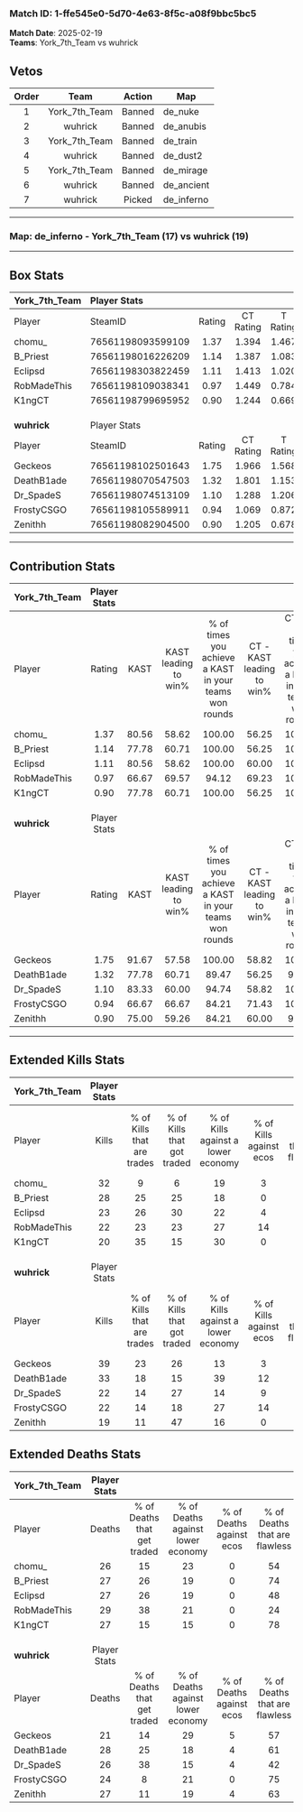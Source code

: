 ### Match ID: 1-ffe545e0-5d70-4e63-8f5c-a08f9bbc5bc5  
**Match Date**: 2025-02-19  
**Teams**: York_7th_Team vs wuhrick  

## Vetos  

| Order | Team | Action | Map |
| :---: | :--: | :----: | --- |
| 1 | York_7th_Team | Banned | de_nuke |
| 2 | wuhrick | Banned | de_anubis |
| 3 | York_7th_Team | Banned | de_train |
| 4 | wuhrick | Banned | de_dust2 |
| 5 | York_7th_Team | Banned | de_mirage |
| 6 | wuhrick | Banned | de_ancient |
| 7 | wuhrick | Picked | de_inferno |

---  

### **Map**: de_inferno - York_7th_Team (17) vs wuhrick (19)  
---  

## Box Stats  

| **York_7th_Team** | Player Stats      |        |           |          |       |       |       |         |        |      |     |
| :- | :- | :-: | :-: | :-: | :-: | :-: | :-: | :-: | :-: | :-: | :-: |
| Player            | SteamID           | Rating | CT Rating | T Rating | KAST  |  ADR  | Kills | Assists | Deaths | K/D  | HS% |
| chomu_            | 76561198093599109 |  1.37  |   1.394   |  1.467   | 80.56 | 98.9  |  32   |    8    |   26   | 1.23 | 56  |
| B_Priest          | 76561198016226209 |  1.14  |   1.387   |  1.083   | 77.78 | 69.1  |  28   |    7    |   27   | 1.04 | 57  |
| Eclipsd           | 76561198303822459 |  1.11  |   1.413   |  1.020   | 80.56 | 85.0  |  23   |   14    |   27   | 0.85 | 47  |
| RobMadeThis       | 76561198109038341 |  0.97  |   1.449   |  0.784   | 66.67 | 89.9  |  22   |   14    |   29   | 0.76 | 31  |
| K1ngCT            | 76561198799695952 |  0.90  |   1.244   |  0.669   | 77.78 | 54.1  |  20   |    5    |   27   | 0.74 | 40  |
|                   |                   |        |           |          |       |       |       |         |        |      |     |
|                   |                   |        |           |          |       |       |       |         |        |      |     |
|                   |                   |        |           |          |       |       |       |         |        |      |     |
| **wuhrick**       | Player Stats      |        |           |          |       |       |       |         |        |      |     |
| Player            | SteamID           | Rating | CT Rating | T Rating | KAST  |  ADR  | Kills | Assists | Deaths | K/D  | HS% |
| Geckeos           | 76561198102501643 |  1.75  |   1.966   |  1.568   | 91.67 | 113.9 |  39   |   11    |   21   | 1.86 | 53  |
| DeathB1ade        | 76561198070547503 |  1.32  |   1.801   |  1.153   | 77.78 | 93.2  |  33   |    7    |   28   | 1.18 | 42  |
| Dr_SpadeS         | 76561198074513109 |  1.10  |   1.288   |  1.206   | 83.33 | 77.2  |  22   |   14    |   26   | 0.85 | 50  |
| FrostyCSGO        | 76561198105589911 |  0.94  |   1.069   |  0.872   | 66.67 | 61.7  |  22   |    8    |   24   | 0.92 | 63  |
| Zenithh           | 76561198082904500 |  0.90  |   1.205   |  0.678   | 75.00 | 66.2  |  19   |    7    |   27   | 0.70 | 73  |
---  

## Contribution Stats  

| **York_7th_Team** | Player Stats |       |                      |                                                        |                           |                                                             |                          |                                                            |
| :- | :-: | :-: | :-: | :-: | :-: | :-: | :-: | :-: |
| Player            |    Rating    | KAST  | KAST leading to win% | % of times you achieve a KAST in your teams won rounds | CT - KAST leading to win% | CT - % of times you achieve a KAST in your teams won rounds | T - KAST leading to win% | T - % of times you achieve a KAST in your teams won rounds |
| chomu_            |     1.37     | 80.56 |        58.62         |                         100.00                         |           56.25           |                           100.00                            |          61.54           |                           100.00                           |
| B_Priest          |     1.14     | 77.78 |        60.71         |                         100.00                         |           56.25           |                           100.00                            |          66.67           |                           100.00                           |
| Eclipsd           |     1.11     | 80.56 |        58.62         |                         100.00                         |           60.00           |                           100.00                            |          57.14           |                           100.00                           |
| RobMadeThis       |     0.97     | 66.67 |        69.57         |                         94.12                          |           69.23           |                           100.00                            |          70.00           |                           87.50                            |
| K1ngCT            |     0.90     | 77.78 |        60.71         |                         100.00                         |           56.25           |                           100.00                            |          66.67           |                           100.00                           |
|                   |              |       |                      |                                                        |                           |                                                             |                          |                                                            |
|                   |              |       |                      |                                                        |                           |                                                             |                          |                                                            |
|                   |              |       |                      |                                                        |                           |                                                             |                          |                                                            |
| **wuhrick**       | Player Stats |       |                      |                                                        |                           |                                                             |                          |                                                            |
| Player            |    Rating    | KAST  | KAST leading to win% | % of times you achieve a KAST in your teams won rounds | CT - KAST leading to win% | CT - % of times you achieve a KAST in your teams won rounds | T - KAST leading to win% | T - % of times you achieve a KAST in your teams won rounds |
| Geckeos           |     1.75     | 91.67 |        57.58         |                         100.00                         |           58.82           |                           100.00                            |          56.25           |                           100.00                           |
| DeathB1ade        |     1.32     | 77.78 |        60.71         |                         89.47                          |           56.25           |                            90.00                            |          66.67           |                           88.89                            |
| Dr_SpadeS         |     1.10     | 83.33 |        60.00         |                         94.74                          |           58.82           |                           100.00                            |          61.54           |                           88.89                            |
| FrostyCSGO        |     0.94     | 66.67 |        66.67         |                         84.21                          |           71.43           |                           100.00                            |          60.00           |                           66.67                            |
| Zenithh           |     0.90     | 75.00 |        59.26         |                         84.21                          |           60.00           |                            90.00                            |          58.33           |                           77.78                            |
---  

## Extended Kills Stats  

| **York_7th_Team** | Player Stats |                            |                            |                                    |                         |                              |                                 |                                       |                    |           |
| :- | :-: | :-: | :-: | :-: | :-: | :-: | :-: | :-: | :-: | :-: |
| Player            |    Kills     | % of Kills that are trades | % of Kills that got traded | % of Kills against a lower economy | % of Kills against ecos | % of Kills that are flawless | % of Kills that are close duels | % of Kills that are assisted by flash | Pistol Round Kills | AWP Kills |
| chomu_            |      32      |             9              |             6              |                 19                 |            3            |              63              |               19                |                   0                   |         1          |     1     |
| B_Priest          |      28      |             25             |             25             |                 18                 |            0            |              46              |               11                |                   0                   |         0          |     3     |
| Eclipsd           |      23      |             26             |             30             |                 22                 |            4            |              48              |                4                |                   4                   |         0          |     2     |
| RobMadeThis       |      22      |             23             |             23             |                 27                 |           14            |              64              |                5                |                   0                   |         0          |     0     |
| K1ngCT            |      20      |             35             |             15             |                 30                 |            0            |              70              |                5                |                   0                   |         5          |     1     |
|                   |              |                            |                            |                                    |                         |                              |                                 |                                       |                    |           |
|                   |              |                            |                            |                                    |                         |                              |                                 |                                       |                    |           |
|                   |              |                            |                            |                                    |                         |                              |                                 |                                       |                    |           |
| **wuhrick**       | Player Stats |                            |                            |                                    |                         |                              |                                 |                                       |                    |           |
| Player            |    Kills     | % of Kills that are trades | % of Kills that got traded | % of Kills against a lower economy | % of Kills against ecos | % of Kills that are flawless | % of Kills that are close duels | % of Kills that are assisted by flash | Pistol Round Kills | AWP Kills |
| Geckeos           |      39      |             23             |             26             |                 13                 |            3            |              49              |               15                |                   3                   |         0          |     2     |
| DeathB1ade        |      33      |             18             |             15             |                 39                 |           12            |              58              |               15                |                   0                   |         4          |     0     |
| Dr_SpadeS         |      22      |             14             |             27             |                 14                 |            9            |              41              |               14                |                   0                   |         0          |     2     |
| FrostyCSGO        |      22      |             14             |             18             |                 27                 |           14            |              64              |                5                |                   0                   |         0          |     0     |
| Zenithh           |      19      |             11             |             47             |                 16                 |            0            |              74              |                5                |                   0                   |         0          |     3     |
## Extended Deaths Stats  

| **York_7th_Team** | Player Stats |                             |                                   |                          |                               |                            |                           |               |
| :- | :-: | :-: | :-: | :-: | :-: | :-: | :-: | :-: |
| Player            |    Deaths    | % of Deaths that get traded | % of Deaths against lower economy | % of Deaths against ecos | % of Deaths that are flawless | % of Deaths that are close | % of Deaths while blinded | Deaths to AWP |
| chomu_            |      26      |             15              |                23                 |            0             |              54               |             8              |             0             |       1       |
| B_Priest          |      27      |             26              |                19                 |            0             |              74               |             4              |             0             |       1       |
| Eclipsd           |      27      |             26              |                19                 |            0             |              48               |             19             |             4             |       0       |
| RobMadeThis       |      29      |             38              |                21                 |            0             |              24               |             21             |             0             |       2       |
| K1ngCT            |      27      |             15              |                15                 |            0             |              78               |             7              |             0             |       0       |
|                   |              |                             |                                   |                          |                               |                            |                           |               |
|                   |              |                             |                                   |                          |                               |                            |                           |               |
|                   |              |                             |                                   |                          |                               |                            |                           |               |
| **wuhrick**       | Player Stats |                             |                                   |                          |                               |                            |                           |               |
| Player            |    Deaths    | % of Deaths that get traded | % of Deaths against lower economy | % of Deaths against ecos | % of Deaths that are flawless | % of Deaths that are close | % of Deaths while blinded | Deaths to AWP |
| Geckeos           |      21      |             14              |                29                 |            5             |              57               |             5              |             0             |       0       |
| DeathB1ade        |      28      |             25              |                18                 |            4             |              61               |             7              |             4             |       1       |
| Dr_SpadeS         |      26      |             38              |                15                 |            4             |              42               |             8              |             0             |       0       |
| FrostyCSGO        |      24      |              8              |                21                 |            0             |              75               |             8              |             0             |       3       |
| Zenithh           |      27      |             11              |                19                 |            4             |              63               |             19             |             0             |       2       |
